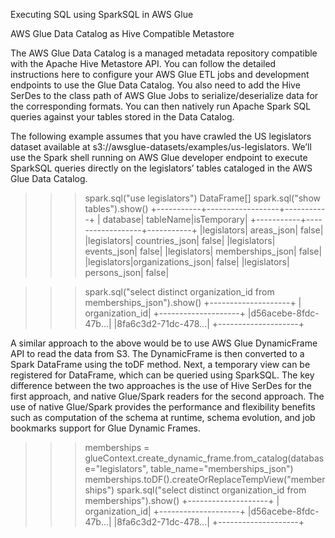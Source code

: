 Executing SQL using SparkSQL in AWS Glue

AWS Glue Data Catalog as Hive Compatible Metastore

The AWS Glue Data Catalog is a managed metadata repository compatible with the Apache Hive Metastore API. You can follow the detailed instructions here to configure your AWS Glue ETL jobs and development endpoints to use the Glue Data Catalog. You also need to add the Hive SerDes to the class path of AWS Glue Jobs to serialize/deserialize data for the corresponding formats. You can then natively run Apache Spark SQL queries against your tables stored in the Data Catalog.

The following example assumes that you have crawled the US legislators dataset available at s3://awsglue-datasets/examples/us-legislators. We’ll use the Spark shell running on AWS Glue developer endpoint to execute SparkSQL queries directly on the legislators’ tables cataloged in the AWS Glue Data Catalog.

>>> spark.sql("use legislators")
DataFrame[]
>>> spark.sql("show tables").show()
+-----------+------------------+-----------+
|   database|         tableName|isTemporary|
+-----------+------------------+-----------+
|legislators|        areas_json|      false|
|legislators|    countries_json|      false|
|legislators|       events_json|      false|
|legislators|  memberships_json|      false|
|legislators|organizations_json|      false|
|legislators|      persons_json|      false|

>>> spark.sql("select distinct organization_id from memberships_json").show()
+--------------------+
|     organization_id|
+--------------------+
|d56acebe-8fdc-47b...|
|8fa6c3d2-71dc-478...|
+--------------------+

A similar approach to the above would be to use AWS Glue DynamicFrame API to read the data from S3. The DynamicFrame is then converted to a Spark DataFrame using the toDF method. Next, a temporary view can be registered for DataFrame, which can be queried using SparkSQL. The key difference between the two approaches is the use of Hive SerDes for the first approach, and native Glue/Spark readers for the second approach. The use of native Glue/Spark provides the performance and flexibility benefits such as computation of the schema at runtime, schema evolution, and job bookmarks support for Glue Dynamic Frames.

>>> memberships = glueContext.create_dynamic_frame.from_catalog(database="legislators", table_name="memberships_json")
>>> memberships.toDF().createOrReplaceTempView("memberships")
>>> spark.sql("select distinct organization_id from memberships").show()
+--------------------+
|     organization_id|
+--------------------+
|d56acebe-8fdc-47b...|
|8fa6c3d2-71dc-478...|
+--------------------+
